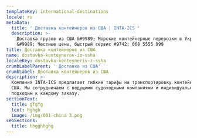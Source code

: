 ```yaml
---
templateKey: international-destinations
locale: ru
metaData:
  title: ' Доставка контейнеров из США | INTA-ICS '
  description: >-
    Доставка грузов из США &#9989; Морские контейнерные перевозки в Украину
    &#9989; Честные цены, быстрый сервис #9742; 068 5555 999
title: Доставка контейнеров из США
name: dostavka-konteynerov-iz-ssha
localeKey: dostavka-konteyneriv-z-ssha
crumbLabelParent: ' Доставка из США'
crumbLabel: Доставка контейнеров из США
description: >-
  Компания INTA-ICS предлагает гибкие тарифы на транспортировку контейнеров из
  США. Мы сотрудничаем с ведущими судоходными компаниями и индивидуально
  подходим к каждому заказу.
sectionText:
  title: gfgfg
  text: hghgh
  image: /img/001-china 3.png
seoSections:
  title: hhgghhghg
---
```

